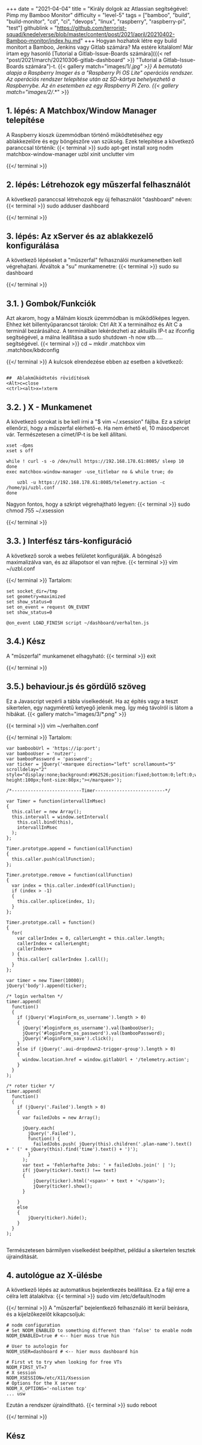 +++
date = "2021-04-04"
title = "Király dolgok az Atlassian segítségével: Pimp my Bamboo Monitor"
difficulty = "level-5"
tags = ["bamboo", "build", "build-monitor", "cd", "ci", "devops", "linux", "raspberry", "raspberry-pi", "test"]
githublink = "https://github.com/terrorist-squad/knedelverse/blob/master/content/post/2021/april/20210402-Bamboo-monitor/index.hu.md"
+++
Hogyan hozhatok létre egy build monitort a Bamboo, Jenkins vagy Gitlab számára? Ma estére kitalálom! Már írtam egy hasonló [Tutorial a Gitlab-Issue-Boards számára]({{< ref "post/2021/march/20210306-gitlab-dashboard" >}} "Tutorial a Gitlab-Issue-Boards számára")-t.
{{< gallery match="images/1/*.jpg" >}}
A bemutató alapja a Raspberry Imager és a "Raspberry Pi OS Lite" operációs rendszer. Az operációs rendszer telepítése után az SD-kártya behelyezhető a Raspberrybe. Az én esetemben ez egy Raspberry Pi Zero.
{{< gallery match="images/2/*.*" >}}

## 1. lépés: A Matchbox/Window Manager telepítése
A Raspberry kioszk üzemmódban történő működtetéséhez egy ablakkezelőre és egy böngészőre van szükség. Ezek telepítése a következő paranccsal történik:
{{< terminal >}}
sudo apt-get install xorg nodm matchbox-window-manager uzbl xinit unclutter vim

{{</ terminal >}}

## 2. lépés: Létrehozok egy műszerfal felhasználót
A következő paranccsal létrehozok egy új felhasználót "dashboard" néven:
{{< terminal >}}
sudo adduser dashboard

{{</ terminal >}}

## 3. lépés: Az xServer és az ablakkezelő konfigurálása
A következő lépéseket a "műszerfal" felhasználói munkamenetben kell végrehajtani. Átváltok a "su" munkamenetre:
{{< terminal >}}
sudo su dashboard

{{</ terminal >}}

##  3.1. ) Gombok/Funkciók
Azt akarom, hogy a Málnám kioszk üzemmódban is működőképes legyen. Ehhez két billentyűparancsot tárolok: Ctrl Alt X a terminálhoz és Alt C a terminál bezárásához. A terminálban lekérdezheti az aktuális IP-t az ifconfig segítségével, a málna leállítása a sudo shutdown -h now stb..... segítségével.
{{< terminal >}}
cd ~
mkdir .matchbox
vim .matchbox/kbdconfig

{{</ terminal >}}
A kulcsok elrendezése ebben az esetben a következő:
```

##  Ablakműködtetés rövidítések
<Alt>c=close
<ctrl><alt>x=!xterm

```

##  3.2. ) X - Munkamenet
A következő sorokat is be kell írni a "$ vim ~/.xsession" fájlba. Ez a szkript ellenőrzi, hogy a műszerfal elérhető-e. Ha nem érhető el, 10 másodpercet vár. Természetesen a címet/IP-t is be kell állítani.
```
xset -dpms
xset s off

while ! curl -s -o /dev/null https://192.168.178.61:8085/ sleep 10
done
exec matchbox-window-manager -use_titlebar no & while true; do
   
    uzbl -u https://192.168.178.61:8085/telemetry.action -c /home/pi/uzbl.conf
done

```
Nagyon fontos, hogy a szkript végrehajtható legyen:
{{< terminal >}}
sudo chmod 755 ~/.xsession

{{</ terminal >}}

##  3.3. ) Interfész társ-konfiguráció
A következő sorok a webes felületet konfigurálják. A böngésző maximalizálva van, és az állapotsor el van rejtve.
{{< terminal >}}
vim ~/uzbl.conf

{{</ terminal >}}
Tartalom:
```
set socket_dir=/tmp
set geometry=maximized
set show_status=0
set on_event = request ON_EVENT
set show_status=0

@on_event LOAD_FINISH script ~/dashboard/verhalten.js

```

##  3.4.) Kész
A "műszerfal" munkamenet elhagyható:
{{< terminal >}}
exit

{{</ terminal >}}

##  3.5.) behaviour.js és gördülő szöveg
Ez a Javascript vezérli a tábla viselkedését. Ha az építés vagy a teszt sikertelen, egy nagyméretű ketyegő jelenik meg. Így még távolról is látom a hibákat.
{{< gallery match="images/3/*.png" >}}

{{< terminal >}}
vim ~/verhalten.conf

{{</ terminal >}}
Tartalom:
```
var bamboobUrl = 'https://ip:port';
var bambooUser = 'nutzer';
var bambooPassword = 'password';
var ticker = jQuery('<marquee direction="left" scrollamount="5" scrolldelay="2" style="display:none;background:#962526;position:fixed;bottom:0;left:0;width:100%;line-height:100px;font-size:80px;"></marquee>');

/*--------------------------Timer--------------------------*/

var Timer = function(intervallInMsec)
{
  this.caller = new Array();
  this.intervall = window.setInterval(
    this.call.bind(this),
    intervallInMsec
  );
};

Timer.prototype.append = function(callFunction)
{
  this.caller.push(callFunction);
};

Timer.prototype.remove = function(callFunction)
{
  var index = this.caller.indexOf(callFunction);
  if (index > -1) 
  {
    this.caller.splice(index, 1);
  }
};

Timer.prototype.call = function()
{
  for(
    var callerIndex = 0, callerLenght = this.caller.length;
    callerIndex < callerLenght;
    callerIndex++
  ) {
    this.caller[ callerIndex ].call();
  }
};

var timer = new Timer(10000);
jQuery('body').append(ticker);

/* login verhalten */
timer.append(
  function()
  {
    if (jQuery('#loginForm_os_username').length > 0)
    {
      jQuery('#loginForm_os_username').val(bambooUser);
      jQuery('#loginForm_os_password').val(bambooPassword);
      jQuery('#loginForm_save').click();
    }
    else if (jQuery('.aui-dropdown2-trigger-group').length > 0)
    {
      window.location.href = window.gitlabUrl + '/telemetry.action';
    }
  }
);

/* roter ticker */
timer.append(
  function()
  {
    if (jQuery('.Failed').length > 0)
    {
      var failedJobs = new Array();

      jQuery.each(
        jQuery('.Failed'),
        function() {
          failedJobs.push( jQuery(this).children('.plan-name').text() + ' (' + jQuery(this).find('time').text() + ')');
        }
      );
      var text = 'Fehlerhafte Jobs: ' + failedJobs.join(' | ');
      if( jQuery(ticker).text() !== text) 
      {
          jQuery(ticker).html('<span>' + text + '</span>');
          jQuery(ticker).show();
      }
      
    }
    else
    {
        jQuery(ticker).hide();
    }
  }
);


```
Természetesen bármilyen viselkedést beépíthet, például a sikertelen tesztek újraindítását.
## 4. autológue az X-ülésbe
A következő lépés az automatikus bejelentkezés beállítása. Ez a fájl erre a célra lett átalakítva:
{{< terminal >}}
sudo vim /etc/default/nodm

{{</ terminal >}}
A "műszerfal" bejelentkező felhasználó itt kerül beírásra, és a kijelzőkezelőt kikapcsoljuk:
```
# nodm configuration
# Set NODM_ENABLED to something different than 'false' to enable nodm
NODM_ENABLED=true # <-- hier muss true hin

# User to autologin for
NODM_USER=dashboard # <-- hier muss dashboard hin

# First vt to try when looking for free VTs
NODM_FIRST_VT=7
# X session
NODM_XSESSION=/etc/X11/Xsession
# Options for the X server
NODM_X_OPTIONS='-nolisten tcp'
... usw

```
Ezután a rendszer újraindítható.
{{< terminal >}}
sudo reboot

{{</ terminal >}}

## Kész
